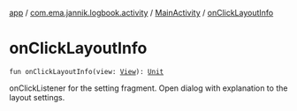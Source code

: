 [app](../../index.md) / [com.ema.jannik.logbook.activity](../index.md) / [MainActivity](index.md) / [onClickLayoutInfo](./on-click-layout-info.md)

# onClickLayoutInfo

`fun onClickLayoutInfo(view: `[`View`](https://developer.android.com/reference/android/view/View.html)`): `[`Unit`](https://kotlinlang.org/api/latest/jvm/stdlib/kotlin/-unit/index.html)

onClickListener for the setting fragment.
Open dialog with explanation to the layout settings.


